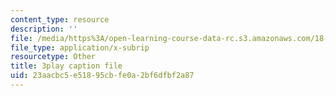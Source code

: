 ```yaml
---
content_type: resource
description: ''
file: /media/https%3A/open-learning-course-data-rc.s3.amazonaws.com/18-06sc-linear-algebra-fall-2011/23aacbc5e51895cbfe0a2bf6dfbf2a87_J7DzL2_Na80.srt
file_type: application/x-subrip
resourcetype: Other
title: 3play caption file
uid: 23aacbc5-e518-95cb-fe0a-2bf6dfbf2a87
---
```

